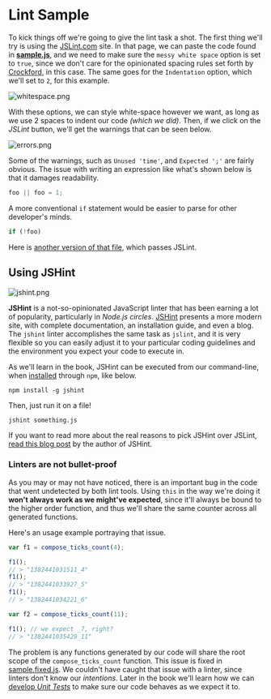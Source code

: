 # Lint Sample

To kick things off we're going to give the lint task a shot. The first thing we'll try is using the [JSLint.com](http://jslint.com) site. In that page, we can paste the code found in [**sample.js**](sample.js "Sample Code Snippet"), and we need to make sure the `messy white space` option is set to `true`, since we don't care for the opinionated spacing rules set forth by [Crockford](http://en.wikipedia.org/wiki/Douglas_Crockford), in this case. The same goes for the `Indentation` option, which we'll set to `2`, for this example.

![whitespace.png][1]

With these options, we can style white-space however we want, as long as we use 2 spaces to indent our code _(which we did)_. Then, if we click on the _JSLint_ button, we'll get the warnings that can be seen below.

![errors.png][2]

Some of the warnings, such as `Unused 'time'`, and `Expected ';'` are fairly obvious. The issue with writing an expression like what's shown below is that it damages readability.

```js
foo || foo = 1;
```

A more conventional `if` statement would be easier to parse for other developer's minds.

```js
if (!foo)
```

Here is [another version of that file](sample.jslint.js "Passing JSLint"), which passes JSLint.

## Using JSHint

![jshint.png][3]

**JSHint** is a not-so-opinionated JavaScript linter that has been earning a lot of popularity, particularly in _Node.js circles_. [JSHint](http://www.jshint.com/) presents a more modern site, with complete documentation, an installation guide, and even a blog. The `jshint` linter accomplishes the same task as `jslint`, and it is very flexible so you can easily adjust it to your particular coding guidelines and the environment you expect your code to execute in.

As we'll learn in the book, JSHint can be executed from our command-line, when [installed](http://www.jshint.com/install/ "Installation instructions") through `npm`, like below.

```shell
npm install -g jshint
```

Then, just run it on a file!

```shell
jshint something.js
```

If you want to read more about the real reasons to pick JSHint over JSLint, [read this blog post](http://anton.kovalyov.net/p/why-jshint/ "Why JSHint?") by the author of JSHint.

### Linters are not bullet-proof

As you may or may not have noticed, there is an important bug in the code that went undetected by both lint tools. Using `this` in the way we're doing it **won't always work as we might've expected**, since it'll always be bound to the higher order function, and thus we'll share the same counter across all generated functions.

Here's an usage example portraying that issue.

```js
var f1 = compose_ticks_count(4);

f1();
// > "1382441031511_4"
f1();
// > "1382441033927_5"
f1();
// > "1382441034221_6"

var f2 = compose_ticks_count(11);

f1(); // we expect _7, right?
// > "1382441035429_11"
```

The problem is any functions generated by our code will share the root scope of the `compose_ticks_count` function. This issue is fixed in [sample.fixed.js](sample.fixed.js "Final version of the sample"). We couldn't have caught that issue with a linter, since linters don't know our _intentions_. Later in the book we'll learn how we can [develop _Unit Tests_](http://coding.smashingmagazine.com/2012/06/27/introduction-to-javascript-unit-testing/ "Introduction to JavaScript Unit Testing") to make sure our code behaves as we expect it to.

  [1]: http://i.imgur.com/2D3qQXm.png "Whitespace doesn't matter to us."
  [2]: http://i.imgur.com/l97aEid.png "That's a pretty long list!"
  [3]: http://i.imgur.com/b7ZsUe7.png "JSHint Code Quality Tool"
